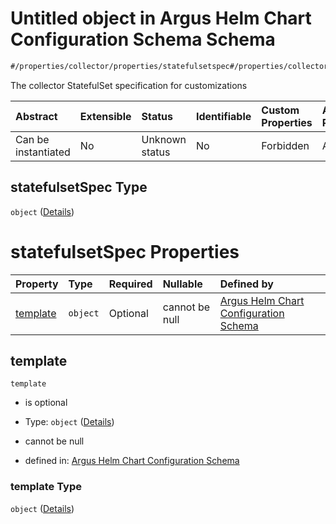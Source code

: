 # Untitled object in Argus Helm Chart Configuration Schema Schema

```txt
#/properties/collector/properties/statefulsetspec#/properties/collector/properties/statefulsetSpec
```

The collector StatefulSet specification for customizations

| Abstract            | Extensible | Status         | Identifiable | Custom Properties | Additional Properties | Access Restrictions | Defined In                                                        |
| :------------------ | :--------- | :------------- | :----------- | :---------------- | :-------------------- | :------------------ | :---------------------------------------------------------------- |
| Can be instantiated | No         | Unknown status | No           | Forbidden         | Allowed               | none                | [values.schema.json\*](values.schema.json "open original schema") |

## statefulsetSpec Type

`object` ([Details](values-properties-the-collector-schema-properties-statefulsetspec.md))

# statefulsetSpec Properties

| Property              | Type     | Required | Nullable       | Defined by                                                                                                                                                                                                                                                                     |
| :-------------------- | :------- | :------- | :------------- | :----------------------------------------------------------------------------------------------------------------------------------------------------------------------------------------------------------------------------------------------------------------------------- |
| [template](#template) | `object` | Optional | cannot be null | [Argus Helm Chart Configuration Schema](values-properties-the-collector-schema-properties-statefulsetspec-properties-template.md "#/properties/collector/properties/statefulsetspec/properties/template#/properties/collector/properties/statefulsetSpec/properties/template") |

## template



`template`

*   is optional

*   Type: `object` ([Details](values-properties-the-collector-schema-properties-statefulsetspec-properties-template.md))

*   cannot be null

*   defined in: [Argus Helm Chart Configuration Schema](values-properties-the-collector-schema-properties-statefulsetspec-properties-template.md "#/properties/collector/properties/statefulsetspec/properties/template#/properties/collector/properties/statefulsetSpec/properties/template")

### template Type

`object` ([Details](values-properties-the-collector-schema-properties-statefulsetspec-properties-template.md))
